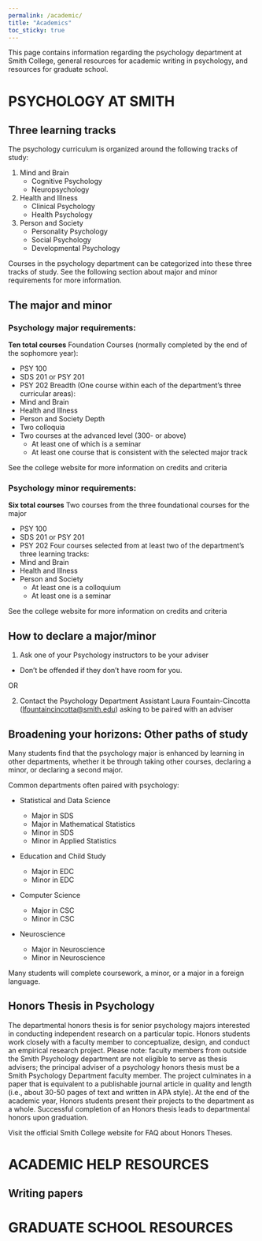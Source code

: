 ```yaml
---
permalink: /academic/
title: "Academics"
toc_sticky: true
---
```

This page contains information regarding the psychology department at Smith College, general resources for academic writing in psychology, and resources for graduate school.

# PSYCHOLOGY AT SMITH

## Three learning tracks
The psychology curriculum is organized around the following tracks of study:
1. Mind and Brain
    - Cognitive Psychology
    - Neuropsychology
2. Health and Illness
    - Clinical Psychology
    - Health Psychology 
3. Person and Society
    - Personality Psychology
    - Social Psychology
    - Developmental Psychology

Courses in the psychology department can be categorized into these three tracks of study. See the following section about major and minor requirements for more information.


## The major and minor
### Psychology major requirements:
**Ten total courses**
Foundation Courses (normally completed by the end of the sophomore year):
 - PSY 100
 - SDS 201 or PSY 201
 - PSY 202 
Breadth (One course within each of the department’s three curricular areas):
 - Mind and Brain
 - Health and Illness
 - Person and Society
Depth
 - Two colloquia
 - Two courses at the advanced level (300- or above)
     - At least one of which is a seminar
     - At least one course that is consistent with the selected major track

See the college website for more information on credits and criteria

### Psychology minor requirements:
**Six total courses**
Two courses from the three foundational courses for the major 
 - PSY 100
 - SDS 201 or PSY 201
 - PSY 202 
Four courses selected from at least two of the department’s three learning tracks:
 - Mind and Brain
 - Health and Illness
 - Person and Society
     - At least one is a colloquium
     - At least one is a seminar

See the college website for more information on credits and criteria

## How to declare a major/minor
1. Ask one of your Psychology instructors to be your adviser
  - Don’t be offended if they don’t have room for you.

OR

2. Contact the Psychology Department Assistant Laura Fountain-Cincotta (lfountaincincotta@smith.edu) asking to be paired with an adviser 


## Broadening your horizons: Other paths of study
Many students find that the psychology major is enhanced by learning in other departments, whether it be through taking other courses, declaring a minor, or declaring a second major.

Common departments often paired with psychology:

- Statistical and Data Science
    - Major in SDS
    - Major in Mathematical Statistics
    - Minor in SDS
    - Minor in Applied Statistics 

- Education and Child Study
    - Major in EDC
    - Minor in EDC

- Computer Science
    - Major in CSC
    - Minor in CSC

- Neuroscience
    - Major in Neuroscience
    - Minor in Neuroscience

Many students will complete coursework, a minor, or a major in a foreign language.

## Honors Thesis in Psychology

The departmental honors thesis is for senior psychology majors interested in conducting independent research on a particular topic. Honors students work closely with a faculty member to conceptualize, design, and conduct an empirical research project. Please note: faculty members from outside the Smith Psychology department are not eligible to serve as thesis advisers; the principal adviser of a psychology honors thesis must be a Smith Psychology Department faculty member. The project culminates in a paper that is equivalent to a publishable journal article in quality and length (i.e., about 30-50 pages of text and written in APA style). At the end of the academic year, Honors students present their projects to the department as a whole. Successful completion of an Honors thesis leads to departmental honors upon graduation.

Visit the official Smith College website for FAQ about Honors Theses.

# ACADEMIC HELP RESOURCES

## Writing papers

# GRADUATE SCHOOL RESOURCES
